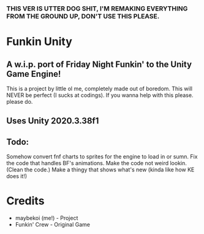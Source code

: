 ### THIS VER IS UTTER DOG SHIT, I'M REMAKING EVERYTHING FROM THE GROUND UP, DON'T USE THIS PLEASE.

# Funkin Unity

## A w.i.p. port of Friday Night Funkin' to the Unity Game Engine!

This is a project by little ol me, completely made out of boredom.
This will NEVER be perfect (I sucks at codings).
If you wanna help with this please. please do.

## Uses Unity 2020.3.38f1

## Todo:

Somehow convert fnf charts to sprites for the engine to load in or sumn.
Fix the code that handles BF's animations.
Make the code not weird lookin. (Clean the code.)
Make a thingy that shows what's new (kinda like how KE does it!)

# Credits

* maybekoi (me!) - Project
* Funkin' Crew - Original Game
